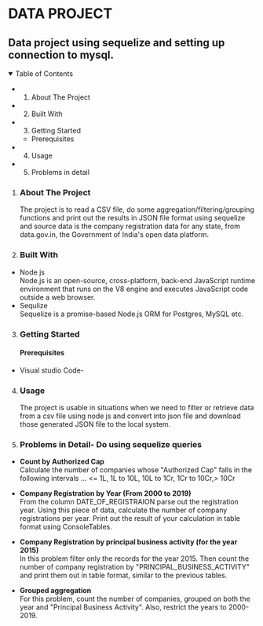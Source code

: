 # DATA PROJECT

## Data project using sequelize and setting up connection to mysql.


<details open>
<summary> Table of Contents </summary>

+ 1. About The Project
+ 2. Built With
+ 3. Getting Started
    + Prerequisites
+ 4. Usage
+ 5. Problems in detail
</details>

1. ### **About The Project**

    The project is to read a CSV file, do some aggregation/filtering/grouping functions and print out the results in JSON file format using sequelize and  source data is the company registration data for any state, from data.gov.in, the Government of India's open data platform.

2. ### **Built With**
 * Node js<br>
Node.js is an open-source, cross-platform, back-end JavaScript runtime environment that runs on the V8 engine and executes JavaScript code outside a web browser.
 * Sequlize<br>
Sequelize is a promise-based Node.js ORM for Postgres, MySQL etc.



3. ### **Getting Started**

   #### **Prerequisites**
 * Visual studio Code-
    

4. ### **Usage**
   The project is usable in situations when we need to filter or retrieve data from a csv file using node js and convert into json file and download those generated JSON file to the local system.

5. ### Problems in Detail- Do using sequelize queries

*  **Count by Authorized Cap**<br>
Calculate the number of companies whose "Authorized Cap" falls in the following intervals ...
<= 1L,
1L to 10L,
10L to 1Cr,
1Cr to 10Cr,> 10Cr
* **Company Registration by Year (From 2000 to 2019)**<br>
From the column DATE_OF_REGISTRAION parse out the registration year. Using this piece of data, calculate the number of company registrations per year. Print out the result of your calculation in table format using ConsoleTables.

* **Company Registration by principal business activity (for the year 2015)** <br>
In this problem filter only the records for the year 2015. Then   count the number of company registration by "PRINCIPAL_BUSINESS_ACTIVITY" and print them out in table format, similar to the previous tables.

* **Grouped aggregation**<br>
For this problem, count the number of companies, grouped on both the year and "Principal Business Activity". Also, restrict the years to 2000-2019.




